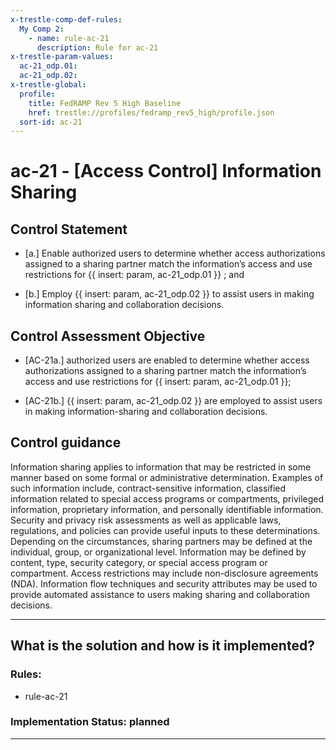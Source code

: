 ```yaml
---
x-trestle-comp-def-rules:
  My Comp 2:
    - name: rule-ac-21
      description: Rule for ac-21
x-trestle-param-values:
  ac-21_odp.01:
  ac-21_odp.02:
x-trestle-global:
  profile:
    title: FedRAMP Rev 5 High Baseline
    href: trestle://profiles/fedramp_rev5_high/profile.json
  sort-id: ac-21
---
```


# ac-21 - \[Access Control\] Information Sharing

## Control Statement

- \[a.\] Enable authorized users to determine whether access authorizations assigned to a sharing partner match the information’s access and use restrictions for {{ insert: param, ac-21_odp.01 }} ; and

- \[b.\] Employ {{ insert: param, ac-21_odp.02 }} to assist users in making information sharing and collaboration decisions.

## Control Assessment Objective

- \[AC-21a.\] authorized users are enabled to determine whether access authorizations assigned to a sharing partner match the information’s access and use restrictions for {{ insert: param, ac-21_odp.01 }};

- \[AC-21b.\] {{ insert: param, ac-21_odp.02 }} are employed to assist users in making information-sharing and collaboration decisions.

## Control guidance

Information sharing applies to information that may be restricted in some manner based on some formal or administrative determination. Examples of such information include, contract-sensitive information, classified information related to special access programs or compartments, privileged information, proprietary information, and personally identifiable information. Security and privacy risk assessments as well as applicable laws, regulations, and policies can provide useful inputs to these determinations. Depending on the circumstances, sharing partners may be defined at the individual, group, or organizational level. Information may be defined by content, type, security category, or special access program or compartment. Access restrictions may include non-disclosure agreements (NDA). Information flow techniques and security attributes may be used to provide automated assistance to users making sharing and collaboration decisions.

______________________________________________________________________

## What is the solution and how is it implemented?

<!-- For implementation status enter one of: implemented, partial, planned, alternative, not-applicable -->

<!-- Note that the list of rules under ### Rules: is read-only and changes will not be captured after assembly to JSON -->

<!-- Add control implementation description here for control: ac-21 -->

### Rules:

  - rule-ac-21

### Implementation Status: planned

______________________________________________________________________
